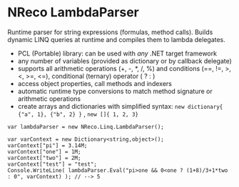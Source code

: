 # NReco LambdaParser
Runtime parser for string expressions (formulas, method calls). Builds dynamic LINQ queries at runtime and compiles them to lambda delegates.

* PCL (Portable) library: can be used with *any* .NET target framework
* any number of variables (provided as dictionary or by callback delegate)
* supports all arithmetic operations (+, -, *, /, %) and conditions (==, !=, >, <, >=, <=), conditional (ternary) operator ( ? : )
* access object properties, call methods and indexers
* automatic runtime type conversions to match method signature or arithmetic operations
* create arrays and dictionaries with simplified syntax: `new dictionary{ {"a", 1}, {"b", 2} }` , `new []{ 1, 2, 3}`

```
var lambdaParser = new NReco.Linq.LambdaParser();

var varContext = new Dictionary<string,object>();
varContext["pi"] = 3.14M;
varContext["one"] = 1M;
varContext["two"] = 2M;
varContext["test"] = "test";
Console.WriteLine( lambdaParser.Eval("pi>one && 0<one ? (1+8)/3+1*two : 0", varContext) ); // --> 5
```
